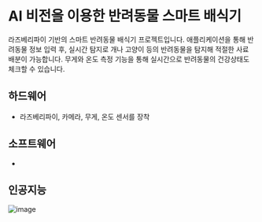 # AI 비전을 이용한 반려동물 스마트 배식기
라즈베리파이 기반의 스마트 반려동물 배식기 프로젝트입니다. 애플리케이션을 통해 반려동물 정보 입력 후, 실시간 탐지로 개나 고양이 등의 반려동물을 탐지해 적절한 사료 배분이 가능합니다. 무게와 온도 측정 기능을 통해 실시간으로 반려동물의 건강상태도 체크할 수 있습니다.

## 하드웨어 
- 라즈베리파이, 카메라, 무게, 온도 센서를 장착

## 소프트웨어
- 
## 인공지능 

![image](https://github.com/qqinjin/animal_serving_app/assets/99711238/f22af8bf-fc86-4099-8400-a58d3b5e3a4c)
